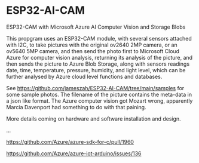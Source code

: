 # ESP32-AI-CAM
ESP32-CAM with Microsoft Azure AI Computer Vision and Storage Blobs

This propgram uses an ESP32-CAM module, with several sensors attached with I2C, to take pictures with the original ov2640 2MP camera, or an ov5640 5MP camera, and then send the photo first to Microsoft Cloud Azure for computer vision analysis, returning its analysis of the picture, and then sends the picture to Azure Blob Storage, along with sensors readings date, time, temperature, pressure, humidity, and light level, which can be further analysed by Azure cloud level functions and databases.

See https://github.com/jameszah/ESP32-AI-CAM/tree/main/samples for some sample photos.  The filename of the picture contains the meta-data in a json like format.  The Azure computer vision got Mozart wrong, apparently Marcia Davenport had something to do with that paining.

More details coming on hardware and software installation and design.

...

https://github.com/Azure/azure-sdk-for-c/pull/1960

https://github.com/Azure/azure-iot-arduino/issues/136
